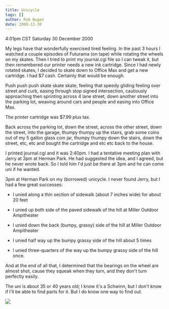 ```yaml
---
title: Unicycle
tags: []
author: Rob Nugen
date: 2000-12-30
---
```


<title>Skating and Unicycling</title>
<p class=date>4:01pm CST Saturday 30 December 2000</p>

<p>My legs have that wonderfully exercised tired feeling.  In the past
3 hours I watched a couple episodes of Futurama (on tape) while
rotating the wheels on my skates.  Then I tried to print my
journal.cgi file so I can tweak it, but then remembered our printer
needs a new ink cartridge.  Since I had newly rotated skates, I
decided to skate down to Office Max and get a new cartridge.  I had $7
cash.  Certainly that would be enough.</p>

<p>Push push push skate skate skate, feeling that speedy gliding
feeling over street and curb, easing through stop signed intersection,
cautiously approaching then sprinting across 4 lane street, down
another street into the parking lot, weaving around cars and people
and easing into Office Max.</p>

<p>The printer cartridge was $7.99 plus tax.</p>

<p>Back across the parking lot, down the street, across the other
street, down the street, into the garage, thumpy thumpy up the stairs,
grab some coins out of my 5 gallon glass coin jar, thumpy thumpy down
the stairs, down the street, etc, etc and bought the cartridge and etc
etc back to the house.</p>

<p>I printed journal.cgi and it was 2:40pm.  I had a tentative meeting
plan with Jerry at 3pm at Herman Park.  He had suggested the idea, and
I agreed, but he never wrote back.  So I told him I'd just be there at
3pm and he can come uni if he wanted.</p>

<p>3pm at Herman Park on my (borrowed) unicycle.  I never found Jerry,
but I had a few great successes:</p>

<ul>
<li><p>I unied along a thin section of sidewalk (about 7 inches wide)
for about 20 feet</p></li>

<li><p>I unied up both side of the paved sidewalk of the hill at
Miller Outdoor Ampitheater</p></li>

<li><p>I unied down the back (bumpy, grassy) side of the hill at
Miller Outdoor Ampitheater</p></li>

<li><p>I unied half way up the bumpy grassy side of the hill about 5
times</p></li>

<li><p>I unied three-quarters of the way up the bumpy grassy side of
the hill once.</p></li>
</ul>

<p>And at the end of all that, I determined that the bearings on the
wheel are almost shot, cause they squeak when they turn, and they
don't turn perfectly easily.</p>

<p>The uni is about 35 or 40 years old; I know it's a Schwinn, but I
don't know if I'll be able to find parts for it.  But I do know one
way to find out.</p>

<p><img src='/images/rob/wL-ROB.gif'/></p>

